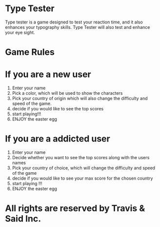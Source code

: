 # Type Tester

Type tester is a game designed to test your reaction time, and it also enhances your typography skills. Type Tester will also test and enhance your eye sight.

# Game Rules

# If you are a new user

1. Enter your name
2. Pick a color, which will be used to show the characters
3. Pick your country of origin which will also change the difficulty and speed of the game.
4. decide if you would like to see the top scores
5. start playing!!!
6. ENJOY the easter egg

# If you are a addicted user

1. Enter your name
2. Decide whether you want to see the top scores along with the users names
3. Pick your country of choice, which will change the difficulty and speed of the game
4. decide if you would like to see your max score for the chosen country
5. start playing !!!
6. ENJOY the easter egg

# All rights are reserved by Travis & Said Inc.
